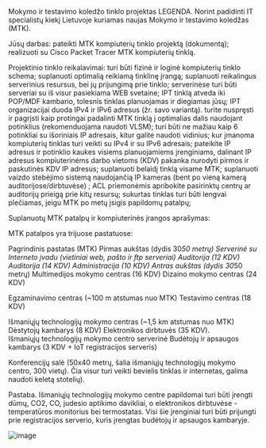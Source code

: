Mokymo ir testavimo koledžo tinklo projektas
LEGENDA. Norint padidinti IT specialistų kiekį Lietuvoje kuriamas naujas Mokymo ir testavimo koledžas (MTK).

Jūsų darbas:
pateikti MTK kompiuterių tinklo projektą (dokumentą);
realizuoti su Cisco Packet Tracer MTK kompiuterių tinklą.

Projektinio tinklo reikalavimai:
turi būti fizinė ir loginė kompiuterių tinklo schema;
suplanuoti optimalią reikiamą tinklinę įrangą;
suplanuoti reikalingus serverinius resursus, bei jų prijungimą prie tinklo;
serverinėse turi būti serveriai su iš visur pasiekiama WEB svetaine;
IPT tinklą atveda iki POP/MDF kambario, tolesnis tinklas planuojamas ir diegiamas jūsų;
IPT organizacijai duoda IPv4 ir IPv6 adresus (žr. savo variantą).
turite nuspręsti ir pagrįsti kaip protingai padalinti MTK tinklą į optimalias dalis naudojant potinklius (rekomenduojama naudoti VLSM);
turi būti ne mažiau kaip 6 potinkliai su išoriniais IP adresais, kitur galite naudoti vidinius;
kur įmanoma kompiuterių tinklas turi veikti su  IPv4 ir su IPv6 adresais;
pateikite IP adresus ir potinklio kaukes visiems planuojamiems įrenginiams, dalinant IP adresus kompiuterinėms darbo vietoms (KDV) pakanka nurodyti pirmos ir paskutinės KDV IP adresus;
suplanuoti belaidį tinklą visame MTK;
suplanuoti vaizdo stebėjimo sistemą naudojančią IP kameras  (bent po vieną kamerą auditorijose/dirbtuvėse) ;
ACL priemonėmis apribokite pasirinktų centrų ar auditorijų prieigą prie kitų resursų;
sukurtas tinklas turi būti lengvai plečiamas, jeigu MTK po metų įsigis papildomų patalpų;

Suplanuotų MTK patalpų ir kompiuterinės įrangos aprašymas:

MTK patalpos yra trijuose pastatuose:

Pagrindinis pastatas (MTK)
Pirmas aukštas (dydis 30*50 metrų)
Serverinė su Interneto įvadu (vietiniai web, pašto ir ftp serveriai)
Auditorija (12 KDV)
Auditorija (14 KDV)
Administracija (10 KDV)
Antras aukštas (dydis 30*50 metrų)
Multimedijos mokymo centras (16 KDV)
Dizaino mokymo centras (24 KDV)

Egzaminavimo centras (~100 m atstumas nuo MTK)
Testavimo centras (18 KDV)

Išmaniųjų technologijų mokymo centras (~1,5 km atstumas nuo MTK)
Dėstytojų kambarys (8 KDV)
Elektronikos dirbtuvės (35 KDV).  
Išmaniųjų technologijų mokymo centro serverinė
Budėtojų ir apsaugos kambarys (3 KDV + IoT registracijos serveris)

Konferencijų salė (50x40 metrų, šalia išmaniųjų technologijų mokymo centro, 300 vietų). Čia visur turi veikti bevielis tinklas ir internetas, galima naudoti keletą stotelių). 

Pastaba. Išmaniųjų technologijų mokymo centre papildomai turi būti įrengti dūmų, CO2, CO, judesio aptikimo davikliai, o elektronikos dirbtuvėse - temperatūros monitorius bei termostatas. Visi šie įrenginiai turi būti prijungti prie registracijos serverio, kuris įrengtas budėtojų ir apsaugos kambaryje.    

![image](https://github.com/Deminalla/Computer-Network/assets/65849358/0f9ebcc9-9ff4-4026-9856-9daa8e1e021a)
